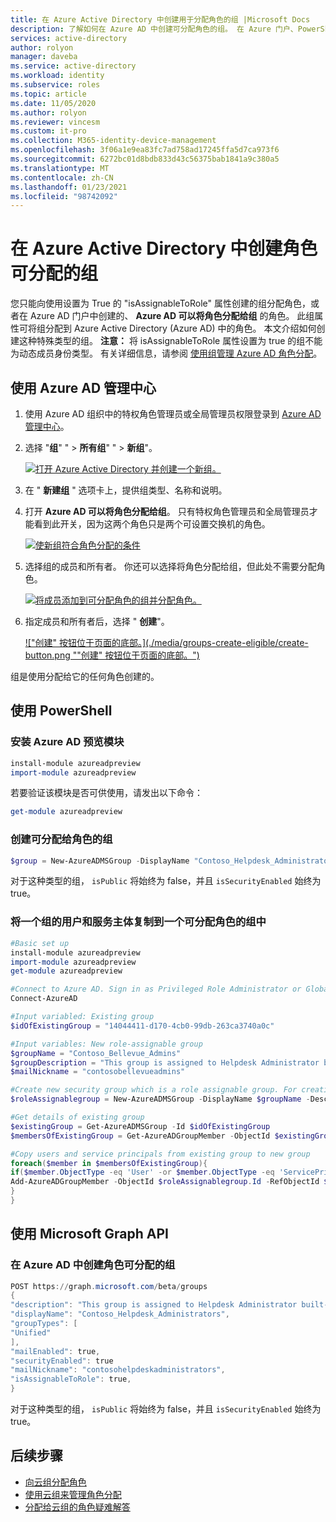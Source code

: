 ```yaml
---
title: 在 Azure Active Directory 中创建用于分配角色的组 |Microsoft Docs
description: 了解如何在 Azure AD 中创建可分配角色的组。 在 Azure 门户、PowerShell 或图形 API 中管理 Azure 角色。
services: active-directory
author: rolyon
manager: daveba
ms.service: active-directory
ms.workload: identity
ms.subservice: roles
ms.topic: article
ms.date: 11/05/2020
ms.author: rolyon
ms.reviewer: vincesm
ms.custom: it-pro
ms.collection: M365-identity-device-management
ms.openlocfilehash: 3f06a1e9ea83fc7ad758ad17245ffa5d7ca973f6
ms.sourcegitcommit: 6272bc01d8bdb833d43c56375bab1841a9c380a5
ms.translationtype: MT
ms.contentlocale: zh-CN
ms.lasthandoff: 01/23/2021
ms.locfileid: "98742092"
---
```

# <a name="create-a-role-assignable-group-in-azure-active-directory"></a>在 Azure Active Directory 中创建角色可分配的组

您只能向使用设置为 True 的 "isAssignableToRole" 属性创建的组分配角色，或者在 Azure AD 门户中创建的、 **Azure AD 可以将角色分配给组** 的角色。 此组属性可将组分配到 Azure Active Directory (Azure AD) 中的角色。 本文介绍如何创建这种特殊类型的组。 **注意：** 将 isAssignableToRole 属性设置为 true 的组不能为动态成员身份类型。 有关详细信息，请参阅 [使用组管理 Azure AD 角色分配](groups-concept.md)。

## <a name="using-azure-ad-admin-center"></a>使用 Azure AD 管理中心

1. 使用 Azure AD 组织中的特权角色管理员或全局管理员权限登录到 [Azure AD 管理中心](https://portal.azure.com/#blade/Microsoft_AAD_IAM/ActiveDirectoryMenuBlade/Overview)。
1. 选择 "**组**" "  >  **所有组**" "  >  **新组**"。

    [![打开 Azure Active Directory 并创建一个新组。](./media/groups-create-eligible/new-group.png "打开 Azure Active Directory 并创建一个新组。")](./media/groups-create-eligible/new-group.png#<lightbox>)

1. 在 " **新建组** " 选项卡上，提供组类型、名称和说明。
1. 打开 **Azure AD 可以将角色分配给组**。 只有特权角色管理员和全局管理员才能看到此开关，因为这两个角色只是两个可设置交换机的角色。

    [![使新组符合角色分配的条件](./media/groups-create-eligible/eligible-switch.png "使新组符合角色分配的条件")](./media/groups-create-eligible/eligible-switch.png#<lightbox>)

1. 选择组的成员和所有者。 你还可以选择将角色分配给组，但此处不需要分配角色。

    [![将成员添加到可分配角色的组并分配角色。](./media/groups-create-eligible/specify-members.png "将成员添加到可分配角色的组并分配角色。")](./media/groups-create-eligible/specify-members.png#<lightbox>)

1. 指定成员和所有者后，选择 " **创建**"。

    [!["创建" 按钮位于页面的底部。](./media/groups-create-eligible/create-button.png ""创建" 按钮位于页面的底部。")](./media/groups-create-eligible/create-button.png#<lightbox>)

组是使用分配给它的任何角色创建的。

## <a name="using-powershell"></a>使用 PowerShell

### <a name="install-the-azure-ad-preview-module"></a>安装 Azure AD 预览模块

```powershell
install-module azureadpreview
import-module azureadpreview
```

若要验证该模块是否可供使用，请发出以下命令：

```powershell
get-module azureadpreview
```

### <a name="create-a-group-that-can-be-assigned-to-role"></a>创建可分配给角色的组

```powershell
$group = New-AzureADMSGroup -DisplayName "Contoso_Helpdesk_Administrators" -Description "This group is assigned to Helpdesk Administrator built-in role in Azure AD." -MailEnabled $true -SecurityEnabled $true -MailNickName "contosohelpdeskadministrators" -IsAssignableToRole $true
```

对于这种类型的组， `isPublic` 将始终为 false，并且 `isSecurityEnabled` 始终为 true。

### <a name="copy-one-groups-users-and-service-principals-into-a-role-assignable-group"></a>将一个组的用户和服务主体复制到一个可分配角色的组中

```powershell
#Basic set up
install-module azureadpreview
import-module azureadpreview
get-module azureadpreview

#Connect to Azure AD. Sign in as Privileged Role Administrator or Global Administrator. Only these two roles can create a role-assignable group.
Connect-AzureAD

#Input variabled: Existing group
$idOfExistingGroup = "14044411-d170-4cb0-99db-263ca3740a0c"

#Input variables: New role-assignable group
$groupName = "Contoso_Bellevue_Admins"
$groupDescription = "This group is assigned to Helpdesk Administrator built-in role in Azure AD."
$mailNickname = "contosobellevueadmins"

#Create new security group which is a role assignable group. For creating a Microsoft 365 group, set GroupTypes="Unified" and MailEnabled=$true
$roleAssignablegroup = New-AzureADMSGroup -DisplayName $groupName -Description $groupDescription -MailEnabled $false -MailNickname $mailNickname -SecurityEnabled $true -IsAssignableToRole $true

#Get details of existing group
$existingGroup = Get-AzureADMSGroup -Id $idOfExistingGroup
$membersOfExistingGroup = Get-AzureADGroupMember -ObjectId $existingGroup.Id

#Copy users and service principals from existing group to new group
foreach($member in $membersOfExistingGroup){
if($member.ObjectType -eq 'User' -or $member.ObjectType -eq 'ServicePrincipal'){
Add-AzureADGroupMember -ObjectId $roleAssignablegroup.Id -RefObjectId $member.ObjectId
}
}
```

## <a name="using-microsoft-graph-api"></a>使用 Microsoft Graph API

### <a name="create-a-role-assignable-group-in-azure-ad"></a>在 Azure AD 中创建角色可分配的组

```powershell
POST https://graph.microsoft.com/beta/groups
{
"description": "This group is assigned to Helpdesk Administrator built-in role of Azure AD.",
"displayName": "Contoso_Helpdesk_Administrators",
"groupTypes": [
"Unified"
],
"mailEnabled": true,
"securityEnabled": true
"mailNickname": "contosohelpdeskadministrators",
"isAssignableToRole": true,
}
```

对于这种类型的组， `isPublic` 将始终为 false，并且 `isSecurityEnabled` 始终为 true。

## <a name="next-steps"></a>后续步骤

- [向云组分配角色](groups-assign-role.md)
- [使用云组来管理角色分配](groups-concept.md)
- [分配给云组的角色疑难解答](groups-faq-troubleshooting.md)
